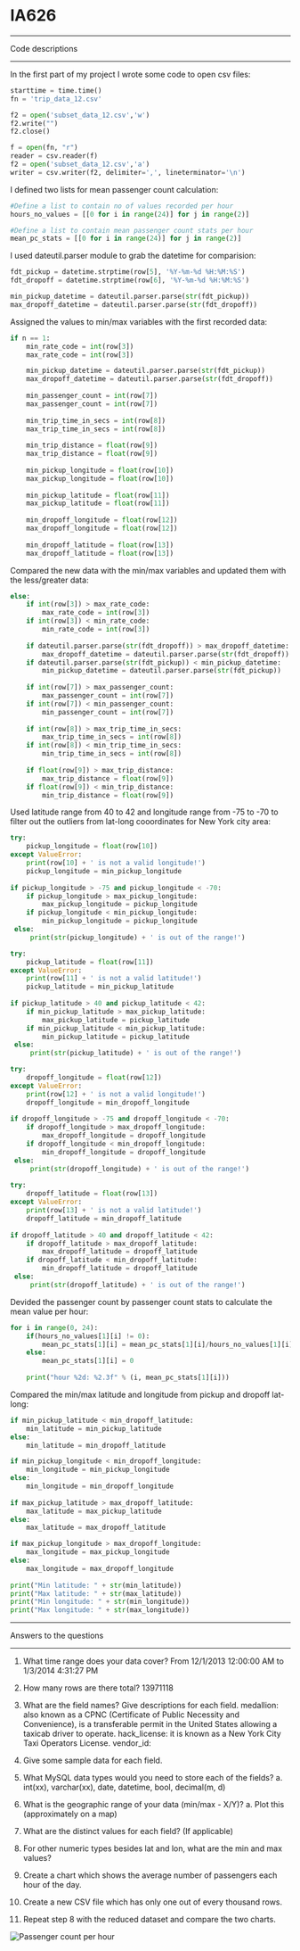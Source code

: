 # IA626
*****************
Code descriptions
*****************
In the first part of my project I wrote some code to open csv files:
<br>
```python
starttime = time.time()
fn = 'trip_data_12.csv'

f2 = open('subset_data_12.csv','w')
f2.write("")
f2.close()

f = open(fn, "r")
reader = csv.reader(f)
f2 = open('subset_data_12.csv','a')
writer = csv.writer(f2, delimiter=',', lineterminator='\n')
```
I defined two lists for mean passenger count calculation:
<br>
```python
#Define a list to contain no of values recorded per hour
hours_no_values = [[0 for i in range(24)] for j in range(2)]

#Define a list to contain mean passenger count stats per hour
mean_pc_stats = [[0 for i in range(24)] for j in range(2)]
```
I used dateutil.parser module to grab the datetime for comparision:
<br>
```python
fdt_pickup = datetime.strptime(row[5], '%Y-%m-%d %H:%M:%S')
fdt_dropoff = datetime.strptime(row[6], '%Y-%m-%d %H:%M:%S')

min_pickup_datetime = dateutil.parser.parse(str(fdt_pickup))
max_dropoff_datetime = dateutil.parser.parse(str(fdt_dropoff))
```
Assigned the values to min/max variables with the first recorded data:
<br>
```python
if n == 1:
    min_rate_code = int(row[3])
    max_rate_code = int(row[3])

    min_pickup_datetime = dateutil.parser.parse(str(fdt_pickup))
    max_dropoff_datetime = dateutil.parser.parse(str(fdt_dropoff))
    
    min_passenger_count = int(row[7])
    max_passenger_count = int(row[7])
    
    min_trip_time_in_secs = int(row[8])
    max_trip_time_in_secs = int(row[8])
    
    min_trip_distance = float(row[9])
    max_trip_distance = float(row[9])
    
    min_pickup_longitude = float(row[10])
    max_pickup_longitude = float(row[10])
    
    min_pickup_latitude = float(row[11])
    max_pickup_latitude = float(row[11])
    
    min_dropoff_longitude = float(row[12])
    max_dropoff_longitude = float(row[12])
    
    min_dropoff_latitude = float(row[13])
    max_dropoff_latitude = float(row[13])
```
Compared the new data with the min/max variables and updated them with the less/greater data:
<br>
```python
else:
    if int(row[3]) > max_rate_code:
        max_rate_code = int(row[3])
    if int(row[3]) < min_rate_code:
        min_rate_code = int(row[3])
        
    if dateutil.parser.parse(str(fdt_dropoff)) > max_dropoff_datetime:
        max_dropoff_datetime = dateutil.parser.parse(str(fdt_dropoff))
    if dateutil.parser.parse(str(fdt_pickup)) < min_pickup_datetime:
        min_pickup_datetime = dateutil.parser.parse(str(fdt_pickup))
        
    if int(row[7]) > max_passenger_count:
        max_passenger_count = int(row[7])
    if int(row[7]) < min_passenger_count:
        min_passenger_count = int(row[7])
        
    if int(row[8]) > max_trip_time_in_secs:
        max_trip_time_in_secs = int(row[8])
    if int(row[8]) < min_trip_time_in_secs:
        min_trip_time_in_secs = int(row[8])
        
    if float(row[9]) > max_trip_distance:
        max_trip_distance = float(row[9])
    if float(row[9]) < min_trip_distance:
        min_trip_distance = float(row[9])
```
Used latitude range from 40 to 42 and longitude range from -75 to -70 to filter out the outliers from lat-long cooordinates for New York city area:
<br>
```python
try:
    pickup_longitude = float(row[10])
except ValueError:
    print(row[10] + ' is not a valid longitude!')
    pickup_longitude = min_pickup_longitude
    
if pickup_longitude > -75 and pickup_longitude < -70:
    if pickup_longitude > max_pickup_longitude:
        max_pickup_longitude = pickup_longitude
    if pickup_longitude < min_pickup_longitude:
        min_pickup_longitude = pickup_longitude
 else:
     print(str(pickup_longitude) + ' is out of the range!')

try:
    pickup_latitude = float(row[11])
except ValueError:
    print(row[11] + ' is not a valid latitude!')
    pickup_latitude = min_pickup_latitude
    
if pickup_latitude > 40 and pickup_latitude < 42:
    if min_pickup_latitude > max_pickup_latitude:
        max_pickup_latitude = pickup_latitude
    if min_pickup_latitude < min_pickup_latitude:
        min_pickup_latitude = pickup_latitude
 else:
     print(str(pickup_latitude) + ' is out of the range!')

try:
    dropoff_longitude = float(row[12])
except ValueError:
    print(row[12] + ' is not a valid longitude!')
    dropoff_longitude = min_dropoff_longitude
    
if dropoff_longitude > -75 and dropoff_longitude < -70:
    if dropoff_longitude > max_dropoff_longitude:
        max_dropoff_longitude = dropoff_longitude
    if dropoff_longitude < min_dropoff_longitude:
        min_dropoff_longitude = dropoff_longitude
 else:
     print(str(dropoff_longitude) + ' is out of the range!')
 
try:
    dropoff_latitude = float(row[13])
except ValueError:
    print(row[13] + ' is not a valid latitude!')
    dropoff_latitude = min_dropoff_latitude
    
if dropoff_latitude > 40 and dropoff_latitude < 42:
    if dropoff_latitude > max_dropoff_latitude:
        max_dropoff_latitude = dropoff_latitude
    if dropoff_latitude < min_dropoff_latitude:
        min_dropoff_latitude = dropoff_latitude
 else:
     print(str(dropoff_latitude) + ' is out of the range!')

```
Devided the passenger count by passenger count stats to calculate the mean value per hour:
<br>
```python
for i in range(0, 24):
    if(hours_no_values[1][i] != 0):
        mean_pc_stats[1][i] = mean_pc_stats[1][i]/hours_no_values[1][i]    
    else:
        mean_pc_stats[1][i] = 0
    
    print("hour %2d: %2.3f" % (i, mean_pc_stats[1][i]))
```
Compared the min/max latitude and longitude from pickup and dropoff lat-long:
<br>
```python
if min_pickup_latitude < min_dropoff_latitude:
    min_latitude = min_pickup_latitude
else:
    min_latitude = min_dropoff_latitude

if min_pickup_longitude < min_dropoff_longitude:
    min_longitude = min_pickup_longitude
else:
    min_longitude = min_dropoff_longitude
    
if max_pickup_latitude > max_dropoff_latitude:
    max_latitude = max_pickup_latitude
else:
    max_latitude = max_dropoff_latitude

if max_pickup_longitude > max_dropoff_longitude:
    max_longitude = max_pickup_longitude
else:
    max_longitude = max_dropoff_longitude
    
print("Min latitude: " + str(min_latitude))
print("Max latitude: " + str(max_latitude))
print("Min longitude: " + str(min_longitude))
print("Max longitude: " + str(max_longitude))
```
************************
Answers to the questions
************************
1.	What time range does your data cover?
From 12/1/2013  12:00:00 AM to 1/3/2014  4:31:27 PM
2.	How many rows are there total?
13971118
3.	What are the field names?  Give descriptions for each field.
medallion: also known as a CPNC (Certificate of Public Necessity and Convenience), is a transferable permit in the United States allowing a taxicab driver to operate.
hack_license: it is known as a New York City Taxi Operators License.
vendor_id: 

4.	Give some sample data for each field.
4.	What MySQL data types would you need to store each of the fields?
a.	int(xx), varchar(xx), date, datetime, bool, decimal(m, d)
5.	What is the geographic range of your data (min/max - X/Y)?
a.	Plot this (approximately on a map)
6.	What are the distinct values for each field? (If applicable)
7.	For other numeric types besides lat and lon, what are the min and max values?
8.	Create a chart which shows the average number of passengers each hour of the day.
9.	Create a new CSV file which has only one out of every thousand rows.
10.	Repeat step 8 with the reduced dataset and compare the two charts.


![Passenger count per hour](images/passenger_count_per_hour_plot.png)

